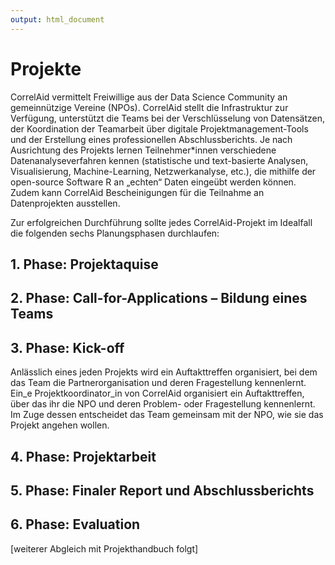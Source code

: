 ```yaml
---
output: html_document
---
```


# Projekte

CorrelAid vermittelt Freiwillige aus der Data Science Community an gemeinnützige Vereine \(NPOs\). CorrelAid stellt die Infrastruktur zur Verfügung, unterstützt die Teams bei der Verschlüsselung von Datensätzen, der Koordination der Teamarbeit über digitale Projektmanagement-Tools und der Erstellung eines professionellen Abschlussberichts. Je nach Ausrichtung des Projekts lernen Teilnehmer\*innen verschiedene Datenanalyseverfahren kennen \(statistische und text-basierte Analysen, Visualisierung, Machine-Learning, Netzwerkanalyse, etc.\), die mithilfe der open-source Software R an „echten“ Daten eingeübt werden können. Zudem kann CorrelAid Bescheinigungen für die Teilnahme an Datenprojekten ausstellen.

Zur erfolgreichen Durchführung sollte jedes CorrelAid-Projekt im Idealfall die folgenden sechs Planungsphasen durchlaufen:

## 1. Phase: Projektaquise

## 2. Phase: Call-for-Applications – Bildung eines Teams

## 3. Phase: Kick-off

Anlässlich eines jeden Projekts wird ein Auftakttreffen organisiert, bei dem das Team die Partnerorganisation und deren Fragestellung kennenlernt. Ein_e Projektkoordinator_in von CorrelAid organisiert ein Auftakttreffen, über das ihr die NPO und deren Problem- oder Fragestellung kennenlernt. Im Zuge dessen entscheidet das Team gemeinsam mit der NPO, wie sie das Projekt angehen wollen.

## 4. Phase: Projektarbeit

## 5. Phase: Finaler Report und Abschlussberichts

## 6. Phase: Evaluation

\[weiterer Abgleich mit Projekthandbuch folgt\]

